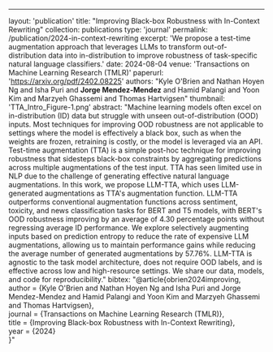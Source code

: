 ---
layout: 'publication'
title: "Improving Black-box Robustness with In-Context Rewriting"
collection: publications
type: 'journal'
permalink: /publication/2024-in-context-rewriting
excerpt: 'We propose a test-time augmentation approach that leverages LLMs to transform out-of-distribution data into in-distribution to improve robustness of task-specific natural language classifiers.'
date: 2024-08-04
venue: 'Transactions on Machine Learning Research (TMLR)'
paperurl: 'https://arxiv.org/pdf/2402.08225'
authors: "Kyle O'Brien and Nathan Hoyen Ng and Isha Puri and <strong>Jorge Mendez-Mendez</strong> and Hamid Palangi and Yoon Kim and Marzyeh Ghassemi and Thomas Hartvigsen"
thumbnail: 'TTA_Intro_Figure-1.png'
abstract: "Machine learning models often excel on in-distribution (ID) data but struggle with unseen out-of-distribution (OOD) inputs. Most techniques for improving OOD robustness are not applicable to settings where the model is effectively a black box, such as when the weights are frozen, retraining is costly, or the model is leveraged via an API. Test-time augmentation (TTA) is a simple post-hoc technique for improving robustness that sidesteps black-box constraints by aggregating predictions across multiple augmentations of the test input. TTA has seen limited use in NLP due to the challenge of generating effective natural language augmentations. In this work, we propose LLM-TTA, which uses LLM-generated augmentations as TTA's augmentation function. LLM-TTA outperforms conventional augmentation functions across sentiment, toxicity, and news classification tasks for BERT and T5 models, with BERT's OOD robustness improving by an average of 4.30 percentage points without regressing average ID performance. We explore selectively augmenting inputs based on prediction entropy to reduce the rate of expensive LLM augmentations, allowing us to maintain performance gains while reducing the average number of generated augmentations by 57.76%. LLM-TTA is agnostic to the task model architecture, does not require OOD labels, and is effective across low and high-resource settings. We share our data, models, and code for reproducibility."
bibtex: "@article{obrien2024improving,
<br> author = {Kyle O'Brien and Nathan Hoyen Ng and Isha Puri and Jorge Mendez-Mendez and Hamid Palangi and Yoon Kim and Marzyeh Ghassemi and Thomas Hartvigsen},
<br> journal = {Transactions on Machine Learning Research (TMLR)},
<br> title = {Improving Black-box Robustness with In-Context Rewriting},
<br> year = {2024}
<br>}"

